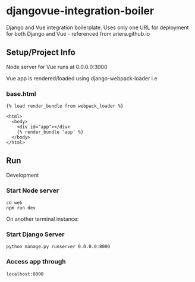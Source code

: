 # djangovue-integration-boiler
Django and Vue integration boilerplate. Uses only one URL for deployment for both Django and Vue - referenced from ariera.github.io


## Setup/Project Info

Node server for Vue runs at 0.0.0.0:3000

Vue app is rendered/loaded using django-webpack-loader
i.e
  ### base.html
    
    {% load render_bundle from webpack_loader %}

    <html>
      <body>
        <div id="app"></div>
        {% render_bundle 'app' %}
      </body>
    </html>

## Run

Development

  ### Start Node server
    cd web
    npm run dev

  On another terminal instance:

  ### Start Django Server
    python manage.py runserver 0.0.0.0:8000

  ### Access app through
    localhost:8000
